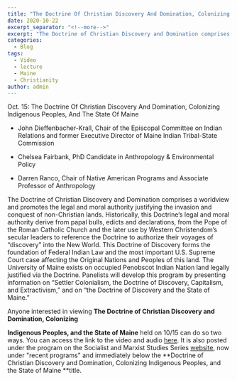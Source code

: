 ```yaml
---
title: "The Doctrine Of Christian Discovery And Domination, Colonizing Indigenous Peoples, And The State Of Maine"
date: 2020-10-22
excerpt_separator: "<!--more-->"
excerpt: "The Doctrine of Christian Discovery and Domination comprises a worldview and promotes the legal and moral authority justifying the invasion and conquest of non-Christian lands."
categories:
  - Blog
tags:
  - Video
  - lecture
  - Maine
  - Christianity
author: admin  
---
```

Oct. 15: The Doctrine Of Christian Discovery And Domination, Colonizing Indigenous Peoples, And The State Of Maine

* John Dieffenbacher-Krall, Chair of the Episcopal Committee on Indian Relations and former Executive Director of Maine Indian Tribal-State Commission

* Chelsea Fairbank, PhD Candidate in Anthropology & Environmental Policy

* Darren Ranco, Chair of Native American Programs and Associate Professor of Anthropology

The Doctrine of Christian Discovery and Domination comprises a worldview and promotes the legal and moral authority justifying the invasion and conquest of non-Christian lands. Historically, this Doctrine’s legal and moral authority derive from papal bulls, edicts and declarations, from the Pope of the Roman Catholic Church and the later use by Western Christendom’s secular leaders to reference the Doctrine to authorize their voyages of “discovery” into the New World. This Doctrine of Discovery forms the foundation of Federal Indian Law and the most important U.S. Supreme Court case affecting the Original Nations and Peoples of this land. The University of Maine exists on occupied Penobscot Indian Nation land legally justified via the Doctrine. Panelists will develop this program by presenting information on “Settler Colonialism, the Doctrine of Discovery, Capitalism, and Extractivism,” and on “the Doctrine of Discovery and the State of Maine.”

Anyone interested in viewing **The Doctrine of Christian Discovery and Domination, Colonizing**

**Indigenous Peoples, and the State of Maine** held on 10/15 can do so two ways. You can access the link to the video and audio [here](https://maine.zoom.us/rec/share/jCxND0p3G1qCjM9mArRAEcAlEjQV_aep35_6GZcdkgzELLZO8il8OPXE9cDsNz3x.12ju0OPvs_K0EqQ6?startTime=1602779707000). It is also posted under the program on the Socialist and Marxist Studies Series [website](https://umaine.edu/socialistandmarxiststudiesseries/), now under "recent programs" and immediately below the **Doctrine of Christian Discovery and Domination, Colonizing Indigenous Peoples, and the State of Maine **title.

